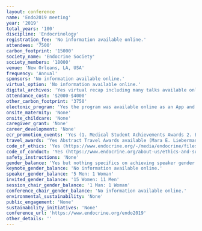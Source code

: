 ```yaml
---
layout: conference 
name: 'Endo2019 meeting'
year: '2019'
total_years: '100'
discipline: 'Endocrinology'
registration_fee: 'No information available online.'
attendees: '7500'
carbon_footprint: '15000'
society_name: 'Endocrine Society'
society_members: '18000'
venue: 'New Orleans, LA, USA'
frequency: 'Annual'
sponsors: 'No information available online.'
virtual_option: 'No information available online.'
digital_archives: 'Yes virtual recap including many talks available online for past meetings: (https://virtual.keystonesymposia.org/ks/conferences/43/view/2) Endo session recordings are available for purchase.'
attendance_cost: '$2000-$4000'
other_carbon_footprint: '3750'
electonic_program: 'Yes the program was available online as an App and a .pdf file.'
onsite_maternity: 'None'
onsite_childcare: 'None'
caregiver_grant: 'None'
career_development: 'None'
ecr_promotion_events: 'Yes (1. Medical Student Achievements Awards 2. Early Investigators Awards  3. The Endocrine Society Outstanding Abstract Awards are awarded for abstracts submitted by in-training post-doctoral fellows, new faculty, or graduate students.  4. The Endocrine Societys Helmsley Charitable Trust Abstract Awards in Type 1 Diabetes is awarded for outstanding abstracts submitted by trainees and early-career professionals)'
travel_awards: 'Yes Abstract Travel Awards available (Mara E. Lieberman Memorial Travel Grants are awarded for outstanding abstracts submitted by women)'
code_of_ethics: 'Yes (https://www.endocrine.org/-/media/endocrine/files/about/codeofethics.pdf)'
code_of_conduct: 'Yes (https://www.endocrine.org/about-us/ethics-and-society-documents/code-of-conduct)'
safety_instructions: 'None'
gender_balance: 'Yes but nothing specifics on achieving speaker gender equity and diversity (https://www.endocrine.org/our-community/building-community-and-global-exchange/diversity-and-inclusion)'
keynote_gender_balance: 'No information available online.'
speaker_gender_balance: '5 Men: 1 Woman'
invited_gender_balance: '15 Women: 11 Men'
session_chair_gender_balance: '1 Man: 1 Woman'
conference_chair_gender_balance: 'No information available online.'
environmental_sustainability: 'None'
public_engagement: 'None'
sustainability_initiatives: 'None'
conference_url: 'https://www.endocrine.org/endo2019'
other_details: ''
---
```

